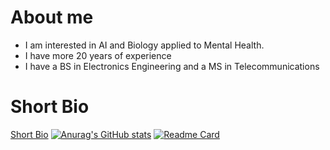 # About me
* I am interested in AI and Biology applied to Mental Health.
* I have more 20 years of experience
* I have a BS in Electronics Engineering and a MS in Telecommunications

# Short Bio
[Short Bio](https://aavella77.github.io/about.html)
[![Anurag's GitHub stats](https://github-readme-stats.vercel.app/api?username=aavella77)](https://github.com/anuraghazra/github-readme-stats)
[![Readme Card](https://github-readme-stats.vercel.app/api/pin/?username=aavella77&repo=deeplearning-ai-intro-python-chatbot-)](https://github.com/aavella77/deeplearning-ai-intro-python-chatbot-)
